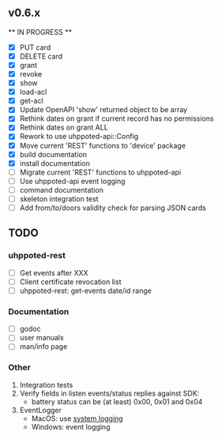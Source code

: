 ## v0.6.x

** IN PROGRESS **

- [x] PUT card
- [x] DELETE card
- [x] grant
- [x] revoke
- [x] show
- [x] load-acl
- [x] get-acl
- [x] Update OpenAPI 'show' returned object to be array
- [x] Rethink dates on grant if current record has no permissions
- [x] Rethink dates on grant ALL
- [x] Rework to use uhppoted-api::Config
- [x] Move current 'REST' functions to 'device' package
- [x] build documentation
- [x] install documentation
- [ ] Migrate current 'REST' functions to uhppoted-api
- [ ] Use uhppoted-api event logging
- [ ] command documentation
- [ ] skeleton integration test
- [ ] Add from/to/doors validity check for parsing JSON cards

## TODO

### uhppoted-rest
- [ ] Get events after XXX
- [ ] Client certificate revocation list
- [ ] uhppoted-rest: get-events date/id range

### Documentation

- [ ] godoc
- [ ] user manuals
- [ ] man/info page

### Other

1.  Integration tests
2.  Verify fields in listen events/status replies against SDK:
    - battery status can be (at least) 0x00, 0x01 and 0x04
3.  EventLogger 
    - MacOS: use [system logging](https://developer.apple.com/documentation/os/logging)
    - Windows: event logging
